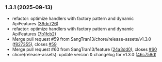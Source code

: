 ## <small>1.3.1 (2025-09-13)</small>

* refactor: optimize handlers with factory pattern and dynamic ApiFeatures ([39dc726](https://github.com/SangTran13/ecommerce-api/commit/39dc726))
* refactor: optimize handlers with factory pattern and dynamic ApiFeatures ([7b1fcb2](https://github.com/SangTran13/ecommerce-api/commit/7b1fcb2))
* Merge pull request #59 from SangTran13/chore/release-assets/v1.3.0 ([f827355](https://github.com/SangTran13/ecommerce-api/commit/f827355)), closes [#59](https://github.com/SangTran13/ecommerce-api/issues/59)
* Merge pull request #60 from SangTran13/feature ([24a3dd0](https://github.com/SangTran13/ecommerce-api/commit/24a3dd0)), closes [#60](https://github.com/SangTran13/ecommerce-api/issues/60)
* chore(release-assets): update version & changelog for v1.3.0 ([46c758d](https://github.com/SangTran13/ecommerce-api/commit/46c758d))
